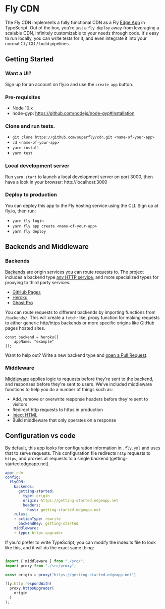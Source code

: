 # Fly CDN

The Fly CDN implements a fully functional CDN as a Fly [Edge App](https://fly.io/docs/#edge-applications) in TypeScript. Out of the box, you're just a `fly deploy` away from leveraging a scalable CDN, infinitely customizable to your needs through code. It's easy to run locally, you can write tests for it, and even integrate it into your normal CI / CD / build pipelines.

## Getting Started

### Want a UI?

Sign up for an account on fly.io and use the `create app` button.

### Pre-requisites

* Node 10.x
* node-gyp: https://github.com/nodejs/node-gyp#installation

### Clone and run tests.

* `git clone https://github.com/superfly/cdn.git <name-of-your-app>` 
* `cd <name-of-your-app>`
* `yarn install`
* `yarn test`

### Local development server

Run `yarn start` to launch a local development server on port 3000, then have a look in your browser: http://localhost:3000

### Deploy to production

You can deploy this app to the Fly hosting service using the CLI. Sign up at fly.io, then run:

* `yarn fly login`
* `yarn fly app create <name-of-your-app>`
* `yarn fly deploy`

## Backends and Middleware

### Backends

[Backends](https://github.com/superfly/cdn/tree/master/src/backends) are origin services you can route requests to. The project includes a backend type [any HTTP service](https://github.com/superfly/cdn/blob/master/src/backends/origin.ts), and more specialized types for proxying to third party services. 

* [GitHub Pages](https://github.com/superfly/cdn/blob/master/src/backends/github_pages.ts)
* [Heroku](https://github.com/superfly/cdn/blob/master/src/backends/heroku.ts)
* [Ghost Pro](https://github.com/superfly/cdn/blob/master/src/backends/ghost_pro.ts)

You can route requests to different backends by importing functions from `/backends/`. This will create a `fetch`-like, proxy function for making requests to either generic http/https backends or more specific origins like GitHub pages hosted sites. 

```import { heroku } from "./src/backends"; 
const backend = heroku({ 
    appName: "example" 
});
```

Want to help out? Write a new backend type and [open a Pull Request](https://github.com/superfly/cdn/compare).

### Middleware

[Middleware](https://github.com/superfly/cdn/tree/master/src/middleware) applies logic to requests before they're sent to the backend, and responses before they're sent to users. We’ve included middleware functions to help you do a number of things such as: 

- Add, remove or overwrite response headers before they're sent to visitors
- Redirect http requests to https in production 
- [Inject HTML](https://fly.io/articles/fly-edge-apps-advanced-http-routing/)
- Build middleware that only operates on a response

## Configuration vs code

By default, this app looks for configuration information in `.fly.yml` and uses that to serve requests. This configuration file redirects `http` requests to `https`, and proxies all requests to a single backend (getting-started.edgeapp.net).

```yaml
app: cdn
config:
  flyCDN:
    backends:
      getting-started:
        type: origin
        origin: https://getting-started.edgeapp.net
        headers:
          host: getting-started.edgeapp.net
    rules:
    - actionType: rewrite
      backendKey: getting-started
    middleware:
    - type: https-upgrader
```

If you'd prefer to write TypeScript, you can modify the index.ts file to look like this, and it will do the exact same thing:

```typescript

import { middleware } from "./src/";
import proxy from "./src/proxy";

const origin = proxy("https://getting-started.edgeapp.net")

fly.http.respondWith(
  proxy.httpsUpgrader(
    origin
  )
);
```
